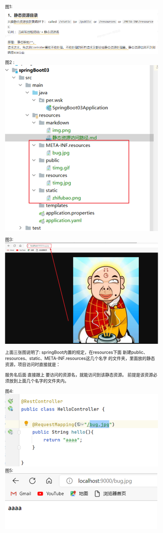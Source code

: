 图1:
![img.png](img.png)

图2 :
![img_1.png](img_1.png)


图3:
![img_2.png](img_2.png)


上面三张图说明了: springBoot内置的规定，在resources下面
新建public、resources、static、META-INF.resources这几个名字
的文件夹，里面放的静态资源，项目访问时直接就是：

服务名后面 直接跟上 要访问的资源名，就能访问到该静态资源。
前提是该资源必须放到上面几个名字的文件夹内。



图4:
![img_3.png](img_3.png)
图5:
![img_4.png](img_4.png)

